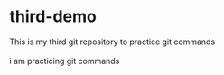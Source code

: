 # third-demo
This is my third git repository to practice git commands  
<br>
i am practicing git commands 
